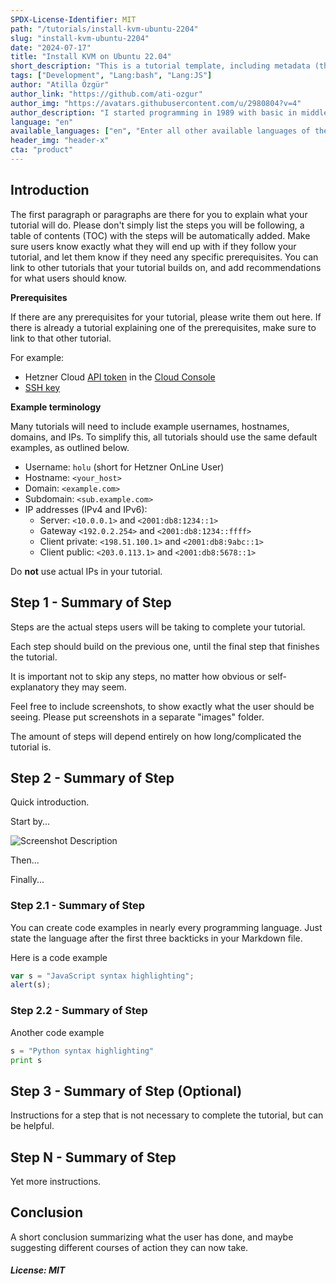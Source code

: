 ```yaml
---
SPDX-License-Identifier: MIT
path: "/tutorials/install-kvm-ubuntu-2204"
slug: "install-kvm-ubuntu-2204"
date: "2024-07-17"
title: "Install KVM on Ubuntu 22.04"
short_description: "This is a tutorial template, including metadata (the first few lines before the actual tutorial). Please fill in as much as possible. If you don't know what to put somewhere, just leave it empty, the Community Manager will fill it for you. Your description should be less than 160 characters."
tags: ["Development", "Lang:bash", "Lang:JS"]
author: "Atilla Özgür"
author_link: "https://github.com/ati-ozgur"
author_img: "https://avatars.githubusercontent.com/u/2980804?v=4"
author_description: "I started programming in 1989 with basic in middle school. I consider myself a web application programmer, a database developer and a researcher"
language: "en"
available_languages: ["en", "Enter all other available languages of the tutorial using ISO 639-1 codes"]
header_img: "header-x"
cta: "product"
---
```


## Introduction

The first paragraph or paragraphs are there for you to explain what your tutorial will do. Please don't simply list the steps you will be following, a table of contents (TOC) with the steps will be automatically added.
Make sure users know exactly what they will end up with if they follow your tutorial, and let them know if they need any specific prerequisites.
You can link to other tutorials that your tutorial builds on, and add recommendations for what users should know.

**Prerequisites**

If there are any prerequisites for your tutorial, please write them out here.
If there is already a tutorial explaining one of the prerequisites, make sure to link to that other tutorial.

For example:

* Hetzner Cloud [API token](https://docs.hetzner.com/cloud/api/getting-started/generating-api-token) in the [Cloud Console](https://console.hetzner.cloud/)
* [SSH key](https://community.hetzner.com/tutorials/howto-ssh-key)

**Example terminology**

Many tutorials will need to include example usernames, hostnames, domains, and IPs. To simplify this, all tutorials should use the same default examples, as outlined below.

* Username: `holu` (short for Hetzner OnLine User)
* Hostname: `<your_host>`
* Domain: `<example.com>`
* Subdomain: `<sub.example.com>`
* IP addresses (IPv4 and IPv6):
   * Server: `<10.0.0.1>` and `<2001:db8:1234::1>`
   * Gateway `<192.0.2.254>` and `<2001:db8:1234::ffff>`
   * Client private: `<198.51.100.1>` and `<2001:db8:9abc::1>`
   * Client public: `<203.0.113.1>` and `<2001:db8:5678::1>`

Do **not** use actual IPs in your tutorial.

## Step 1 - Summary of Step

Steps are the actual steps users will be taking to complete your tutorial.

Each step should build on the previous one, until the final step that finishes the tutorial.

It is important not to skip any steps, no matter how obvious or self-explanatory they may seem.

Feel free to include screenshots, to show exactly what the user should be seeing. Please put screenshots in a separate "images" folder.

The amount of steps will depend entirely on how long/complicated the tutorial is.

## Step 2 - Summary of Step

Quick introduction.

Start by...

![Screenshot Description](images/screenshot_description.png)

Then...

Finally...

### Step 2.1 - Summary of Step

You can create code examples in nearly every programming language.
Just state the language after the first three backticks in your Markdown file.

Here is a code example

```javascript
var s = "JavaScript syntax highlighting";
alert(s);
```

### Step 2.2 - Summary of Step

Another code example

```python
s = "Python syntax highlighting"
print s
```

## Step 3 - Summary of Step (Optional)

Instructions for a step that is not necessary to complete the tutorial, but can be helpful.

## Step N - Summary of Step

Yet more instructions.

## Conclusion

A short conclusion summarizing what the user has done, and maybe suggesting different courses of action they can now take.

##### License: MIT

<!--

Contributor's Certificate of Origin

By making a contribution to this project, I certify that:

(a) The contribution was created in whole or in part by me and I have
    the right to submit it under the license indicated in the file; or

(b) The contribution is based upon previous work that, to the best of my
    knowledge, is covered under an appropriate license and I have the
    right under that license to submit that work with modifications,
    whether created in whole or in part by me, under the same license
    (unless I am permitted to submit under a different license), as
    indicated in the file; or

(c) The contribution was provided directly to me by some other person
    who certified (a), (b) or (c) and I have not modified it.

(d) I understand and agree that this project and the contribution are
    public and that a record of the contribution (including all personal
    information I submit with it, including my sign-off) is maintained
    indefinitely and may be redistributed consistent with this project
    or the license(s) involved.

Signed-off-by: Atilla Özgür ati.ozgur@gmail.com

-->
